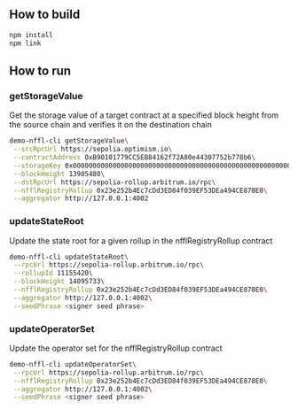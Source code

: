 ## How to build
```sh
npm install
npm link
```

## How to run
### getStorageValue
Get the storage value of a target contract at a specified block height from the source chain and verifies it on the destination chain
```sh
demo-nffl-cli getStorageValue\
 --srcRpcUrl https://sepolia.optimism.io\
 --contractAddress 0xB90101779CC5EB84162f72A80e44307752b778b6\
 --storageKey 0x0000000000000000000000000000000000000000000000000000000000000000\
 --blockHeight 13905480\
 --dstRpcUrl https://sepolia-rollup.arbitrum.io/rpc\
 --nfflRegistryRollup 0x23e252b4Ec7cDd3ED84f039EF53DEa494CE878E0\
 --aggregator http://127.0.0.1:4002
 ```

 ### updateStateRoot
 Update the state root for a given rollup in the nfflRegistryRollup contract
```sh
demo-nffl-cli updateStateRoot\
 --rpcUrl https://sepolia-rollup.arbitrum.io/rpc\
 --rollupId 11155420\
 --blockHeight 14095733\
 --nfflRegistryRollup 0x23e252b4Ec7cDd3ED84f039EF53DEa494CE878E0\
 --aggregator http://127.0.0.1:4002\
 --seedPhrase <signer seed phrase>
```

### updateOperatorSet
Update the operator set for the nfflRegistryRollup contract
```sh
demo-nffl-cli updateOperatorSet\
 --rpcUrl https://sepolia-rollup.arbitrum.io/rpc\
 --nfflRegistryRollup 0x23e252b4Ec7cDd3ED84f039EF53DEa494CE878E0\
 --aggregator http://127.0.0.1:4002\
 --seedPhrase <signer seed phrase>
```